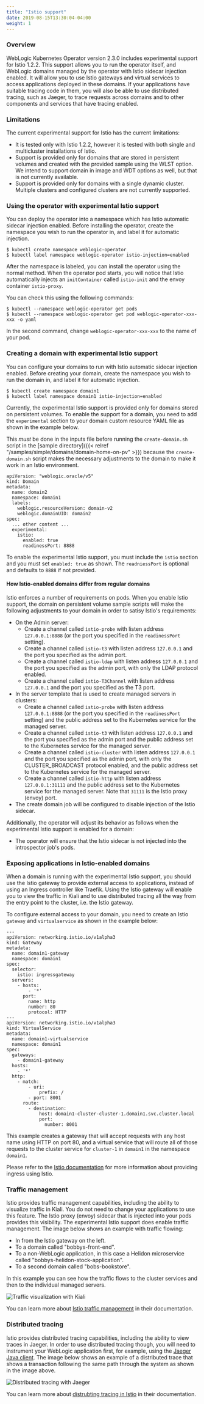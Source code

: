 ```yaml
---
title: "Istio support"
date: 2019-08-15T13:30:04-04:00
weight: 1
---
```


### Overview

WebLogic Kubernetes Operator version 2.3.0 includes experimental support for Istio 1.2.2.
This support allows you to run the operator itself, and WebLogic domains managed by
the operator with Istio sidecar injection enabled.  It will allow you to use
Istio gateways and virtual services to access applications deployed in these domains.
If your applications have suitable tracing code in them, you will also be able to
use distributed tracing, such as Jaeger, to trace requests across domains and to
other components and services that have tracing enabled.

### Limitations

The current experimental support for Istio has the current limitations:

* It is tested only with Istio 1.2.2, however it is tested with both single and 
  multicluster installations of Istio.
* Support is provided only for domains that are stored in persistent 
  volumes and created with the provided sample using the WLST option. 
  We intend to support domain in image and WDT options as well, but that is not currently
  available.
* Support is provided only for domains with a single dynamic cluster.
  Multiple clusters and configured clusters are not currently supported.

### Using the operator with experimental Istio support

You can deploy the operator into a namespace which has Istio automatic sidecar
injection enabled.  Before installing the operator, create the namespace you 
wish to run the operator in, and label it for automatic injection. 

```
$ kubectl create namespace weblogic-operator
$ kubectl label namespace weblogic-operator istio-injection=enabled
```

After the namespace is labeled, you can install the operator using the normal
method.  When the operator pod starts, you will notice that Istio automatically
injects an `initContainer` called `istio-init` and the envoy container `istio-proxy`.

You can check this using the following commands:

```
$ kubectl --namespace weblogic-operator get pods
$ kubectl --namespace weblogic-operator get pod weblogic-operator-xxx-xxx -o yaml
```

In the second command, change `weblogic-operator-xxx-xxx` to the name of your pod.

### Creating a domain with experimental Istio support

You can configure your domains to run with Istio automatic sidecar injection enabled.
Before creating your domain, create the namespace you wish to run the domain in,
and label it for automatic injection.

```
$ kubectl create namespace domain1
$ kubectl label namespace domain1 istio-injection=enabled
```

Currently, the experimental Istio support is provided only for domains stored on
persistent volumes.  To enable the support for a domain, you need to add the 
`experimental` section to your domain custom resource YAML file as shown in the
example below.  

This *must* be done in the inputs file before running the `create-domain.sh` script 
in the [sample directory]({{< relref "/samples/simple/domains/domain-home-on-pv" >}})
because the `create-domain.sh` script makes the necessary adjustments to the domain
to make it work in an Istio environment.

```
apiVersion: "weblogic.oracle/v5"
kind: Domain
metadata:
  name: domain2
  namespace: domain1
  labels:
    weblogic.resourceVersion: domain-v2
    weblogic.domainUID: domain2
spec:
  ... other content ...
  experimental:
    istio:
      enabled: true
      readinessPort: 8888
```

To enable the experimental Istio support, you must include the `istio` section
and you must set `enabled: true` as shown.  The `readniessPort` is optional
and defaults to `8888` if not provided.  

#### How Istio-enabled domains differ from regular domains

Istio enforces a number of requirements on pods.  When you enable Istio support, the
domain on persistent volume sample scripts will make the following adjustments
to your domain in order to satisy Istio's requirements:

* On the Admin server: 
    * Create a channel called `istio-probe` with listen address `127.0.0.1:8888` (or 
      the port you specified in the `readinessPort` setting).
    * Create a channel called `istio-t3` with listen address `127.0.0.1` and the port
      you specified as the admin port.
    * Create a channel called `istio-ldap` with listen address `127.0.0.1` and the port
      you specified as the admin port, with only the LDAP protocol enabled.
    * Create a channel called `istio-T3Channel` with listen
      address `127.0.0.1` and the port you specified as the T3 port.
* In the server template that is used to create managed servers in clusters:
    * Create a channel called `istio-probe` with listen address `127.0.0.1:8888` (or 
      the port you specified in the `readinessPort` setting) and the public address
      set to the Kubernetes service for the managed server.
    * Create a channel called `istio-t3` with listen address `127.0.0.1` and the port
      you specified as the admin port and the public address
      set to the Kubernetes service for the managed server.
    * Create a channel called `istio-cluster` with listen address `127.0.0.1` and the port
      you specified as the admin port, with only the CLUSTER_BROADCAST protocol enabled,
      and the public address set to the Kubernetes service for the managed server.
    * Create a channel called `istio-http` with listen address `127.0.0.1:31111` and the 
      public address set to the Kubernetes service for the managed server. Note that `31111`
      is the Istio proxy (envoy) port.
* The create domain job will be configured to disable injection of the Istio sidecar.

Additionally, the operator will adjust its behavior as follows when the experimental
Istio support is enabled for a domain:

* The operator will ensure that the Istio sidecar is not injected into the introspector
  job's pods.

### Exposing applications in Istio-enabled domains

When a domain is running with the experimental Istio support, you should use the Istio
gateway to provide external access to applications, instead of using an Ingress 
controller like Traefik.  Using the Istio gateway will enable you to view the 
traffic in Kiali and to use distributed tracing all the way from the entry point to 
the cluster, i.e. the Istio gateway.

To configure external access to your domain, you need to create an Istio `gateway` and
`virtualservice` as shown in the example below:

```
---
apiVersion: networking.istio.io/v1alpha3
kind: Gateway
metadata:
  name: domain1-gateway
  namespace: domain1
spec:
  selector:
    istio: ingressgateway
  servers:
    - hosts:
        - '*'
      port:
        name: http
        number: 80
        protocol: HTTP
---
apiVersion: networking.istio.io/v1alpha3
kind: VirtualService
metadata:
  name: domain1-virtualservice
  namespace: domain1
spec:
  gateways:
    - domain1-gateway
  hosts:
    - '*'
  http:
    - match:
        - uri:
            prefix: /
        - port: 8001
      route:
        - destination:
            host: domain1-cluster-cluster-1.domain1.svc.cluster.local
            port:
              number: 8001
```

This example creates a gateway that will accept requests with any host name
using HTTP on port 80, and a virtual service that will route all of
those requests to the cluster service for `cluster-1` in `domain1` in
the namespace `domain1`.

Please refer to the [Istio documentation](https://istio.io/docs/tasks/traffic-management/ingress/)
for more information about providing ingress using Istio.

### Traffic management

Istio provides traffic management capabilities, including the ability to 
visualize traffic in Kiali.  You do not need to change your applications to use
this feature.  The Istio proxy (envoy) sidecar that is injected into your pods
provides this visibility. The experimental Istio support does enable
traffic management.  The image below shows an example with traffic
flowing:

* In from the Istio gateway on the left.
* To a domain called "bobbys-front-end".
* To a non-WebLogic application, in this case a Helidon microservice
  called "bobbys-helidon-stock-application".
* To a second domain called "bobs-bookstore".

In this example you can see how the traffic flows to the cluster services and 
then to the individual managed servers.

![Traffic visualization with Kiali](/weblogic-kubernetes-operator/images/kiali.png)

You can learn more about [Istio traffic management](https://istio.io/docs/concepts/traffic-management/)
in their documentation.

### Distributed tracing

Istio provides distributed tracing capabilities, including the ability to view
traces in Jaeger.  In order to use distributed tracing though, you will need to 
instrument your WebLogic application first, for example, using the 
[Jaeger Java client](https://github.com/jaegertracing/jaeger-client-java).
The image below shows an example of a distributed trace
that shows a transaction following the same path through the system
as shown in the image above.

![Distributed tracing with Jaeger](/weblogic-kubernetes-operator/images/jaeger.png)

You can learn more about [distrubting tracing in Istio](https://istio.io/docs/tasks/telemetry/distributed-tracing/)
in their documentation.

